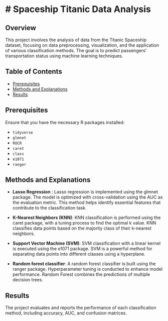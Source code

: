 # # Spaceship Titanic Data Analysis

## Overview
This project involves the analysis of data from the Titanic Spaceship dataset, focusing on data preprocessing, visualization, and the application of various classification methods. The goal is to predict passengers' transportation status using machine learning techniques.

## Table of Contents
- [Prerequisites](#prerequisites)
- [Methods and Explanations](#methods-and-explanations)
- [Results](#results)

## Prerequisites
Ensure that you have the necessary R packages installed:

- `tidyverse`
- `glmnet`
- `ROCR`
- `caret`
- `class`
- `e1071`
- `ranger`

## Methods and Explanations

- **Lasso Regression**
: Lasso regression is implemented using the glmnet package. The model is optimized with cross-validation using the AUC as the evaluation metric. This method helps identify essential features that contribute to the classification task.

- **K-Nearest Neighbors (KNN)**: KNN classification is performed using the caret package, with a tuning process to find the optimal k value. KNN classifies data points based on the majority class of their k-nearest neighbors.

- **Support Vector Machine (SVM)**: SVM classification with a linear kernel is executed using the e1071 package. SVM is a powerful method for separating data points into different classes using a hyperplane.

- **Random forest classifier**: A random forest classifier is built using the ranger package. Hyperparameter tuning is conducted to enhance model performance. Random Forest combines the predictions of multiple decision trees.

## Results 
The project evaluates and reports the performance of each classification method, including accuracy, AUC, and confusion matrices.




